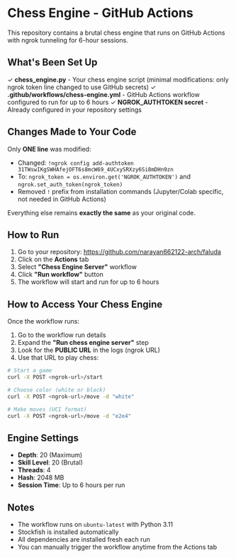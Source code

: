 # Chess Engine - GitHub Actions

This repository contains a brutal chess engine that runs on GitHub Actions with ngrok tunneling for 6-hour sessions.

## What's Been Set Up

✓ **chess_engine.py** - Your chess engine script (minimal modifications: only ngrok token line changed to use GitHub secrets)
✓ **.github/workflows/chess-engine.yml** - GitHub Actions workflow configured to run for up to 6 hours
✓ **NGROK_AUTHTOKEN secret** - Already configured in your repository settings

## Changes Made to Your Code

Only **ONE line** was modified:
- Changed: `!ngrok config add-authtoken 31TWswIKgSWHAfejOFT6s8mcW69_4UCxySRXzy6Si8mDHn9zn`
- To: `ngrok_token = os.environ.get('NGROK_AUTHTOKEN')` and `ngrok.set_auth_token(ngrok_token)`
- Removed `!` prefix from installation commands (Jupyter/Colab specific, not needed in GitHub Actions)

Everything else remains **exactly the same** as your original code.

## How to Run

1. Go to your repository: https://github.com/narayan662122-arch/faluda
2. Click on the **Actions** tab
3. Select **"Chess Engine Server"** workflow
4. Click **"Run workflow"** button
5. The workflow will start and run for up to 6 hours

## How to Access Your Chess Engine

Once the workflow runs:
1. Go to the workflow run details
2. Expand the **"Run chess engine server"** step
3. Look for the **PUBLIC URL** in the logs (ngrok URL)
4. Use that URL to play chess:

```bash
# Start a game
curl -X POST <ngrok-url>/start

# Choose color (white or black)
curl -X POST <ngrok-url>/move -d "white"

# Make moves (UCI format)
curl -X POST <ngrok-url>/move -d "e2e4"
```

## Engine Settings

- **Depth**: 20 (Maximum)
- **Skill Level**: 20 (Brutal)
- **Threads**: 4
- **Hash**: 2048 MB
- **Session Time**: Up to 6 hours per run

## Notes

- The workflow runs on `ubuntu-latest` with Python 3.11
- Stockfish is installed automatically
- All dependencies are installed fresh each run
- You can manually trigger the workflow anytime from the Actions tab
